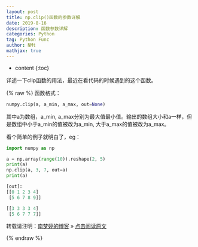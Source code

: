 ```yaml
---
layout: post
title: np.clip()函数的参数详解  
date: 2019-8-16
description: 函数参数详解  
categories: Python
tag: Python Func
author: NMt
mathjax: true
---
```


* content
{:toc}

详述一下clip函数的用法，最近在看代码的时候遇到的这个函数。  

<div style='display: none'>
@@@@
</div>

{% raw %}
函数格式：  

```python
numpy.clip(a, a_min, a_max, out=None)
```

其中a为数组，a_min, a_max分别为最大值最小值。输出的数组大小和a一样，但是数组中小于a_min的值被改为a_min, 大于a_max的值被改为a_max。  

看个简单的例子就明白了，eg：  

```python
import numpy as np 

a = np.array(range(10)).reshape(2, 5)
print(a)
np.clip(a, 3, 7, out=a)
print(a)

[out]:  
[[0 1 2 3 4]
 [5 6 7 8 9]]

[[3 3 3 3 4]
 [5 6 7 7 7]]
```



转载请注明：[南梦婷的博客](https://norah2.github.io) » [点击阅读原文](https://norah2.github.io/2019/08/np_clip_func/)   

<!--以下是本文用到的链接-->  

{% endraw %}